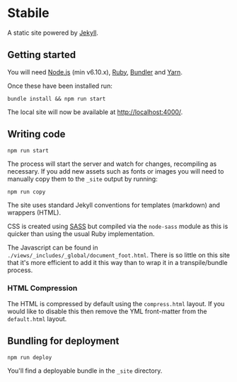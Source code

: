 # Stabile

A static site powered by [Jekyll](https://jekyllrb.com/).


## Getting started

You will need [Node.js](http://nodejs.org/download/) (min v6.10.x), [Ruby](https://www.ruby-lang.org/en/), [Bundler](https://bundler.io/) and [Yarn](https://yarnpkg.com/lang/en/).

Once these have been installed run:

```
bundle install && npm run start
```

The local site will now be available at [http://localhost:4000/](http://localhost:4000/).

## Writing code

```
npm run start
```

 The process will start the server and watch for changes, recompiling as necessary. If you add new assets such as fonts or images you will need to manually copy them to the `_site` output by running:

```
npm run copy
```

The site uses standard Jekyll conventions for templates (markdown) and wrappers (HTML).

CSS is created using [SASS](http://sass-lang.com/) but compiled via the `node-sass` module as this is quicker than using the usual Ruby implementation.

The Javascript can be found in `./views/_includes/_global/document_foot.html`. There is so little on this site that it's more efficient to add it this way than to wrap it in a transpile/bundle process.


### HTML Compression

The HTML is compressed by default using the `compress.html` layout. If you would like to disable this then remove the YML front-matter from the `default.html` layout.


## Bundling for deployment

```
npm run deploy
```

You'll find a deployable bundle in the `_site` directory.
